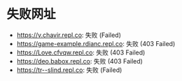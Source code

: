# 失败网址
- https://v.chavir.repl.co: 失败 (Failed)
- https://game-example.rdianc.repl.co: 失败 (403
Failed)
- https://Love.cfvqw.repl.co: 失败 (403
Failed)
- https://deo.babox.repl.co: 失败 (403
Failed)
- https://tr--slind.repl.co: 失败 (Failed)
